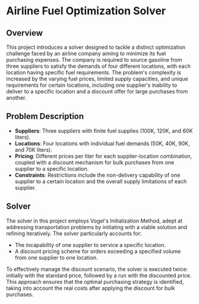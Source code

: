 # Airline Fuel Optimization Solver

## Overview

This project introduces a solver designed to tackle a distinct optimization challenge faced by an airline company aiming to minimize its fuel purchasing expenses. The company is required to source gasoline from three suppliers to satisfy the demands of four different locations, with each location having specific fuel requirements. The problem's complexity is increased by the varying fuel prices, limited supply capacities, and unique requirements for certain locations, including one supplier's inability to deliver to a specific location and a discount offer for large purchases from another.

## Problem Description

- **Suppliers**: Three suppliers with finite fuel supplies (100K, 120K, and 60K liters).
- **Locations**: Four locations with individual fuel demands (50K, 40K, 90K, and 70K liters).
- **Pricing**: Different prices per liter for each supplier-location combination, coupled with a discount mechanism for bulk purchases from one supplier to a specific location.
- **Constraints**: Restrictions include the non-delivery capability of one supplier to a certain location and the overall supply limitations of each supplier.

## Solver

The solver in this project employs Vogel's Initialization Method, adept at addressing transportation problems by initiating with a viable solution and refining iteratively. The solver particularly accounts for:
- The incapability of one supplier to service a specific location.
- A discount pricing scheme for orders exceeding a specified volume from one supplier to one location.

To effectively manage the discount scenario, the solver is executed twice: initially with the standard price, followed by a run with the discounted price. This approach ensures that the optimal purchasing strategy is identified, taking into account the real costs after applying the discount for bulk purchases.
